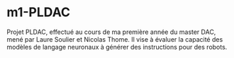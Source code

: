 # m1-PLDAC
Projet PLDAC, effectué au cours de ma première année du master DAC, mené par Laure Soulier et Nicolas Thome.  Il vise à évaluer la capacité des modèles de langage neuronaux à générer des instructions pour des robots.

